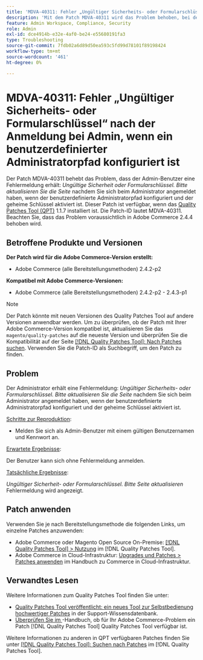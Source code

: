 ```yaml
---
title: 'MDVA-40311: Fehler „Ungültiger Sicherheits- oder Formularschlüssel“ nach der Anmeldung bei Admin, wenn ein benutzerdefinierter Administratorpfad konfiguriert ist'
description: 'Mit dem Patch MDVA-40311 wird das Problem behoben, bei dem der Administrator eine Fehlermeldung erhält: *Ungültiger Sicherheits- oder Formularschlüssel. Bitte aktualisieren Sie die Seite* nach der Anmeldung bei der Administratorin bzw. dem Administrator, wenn der benutzerdefinierte Administratorpfad konfiguriert und der geheime Schlüssel aktiviert ist. Dieser Patch ist verfügbar, wenn das [Quality Patches Tool (QPT)](https://experienceleague.adobe.com/de/docs/commerce-operations/tools/quality-patches-tool/quality-patches-tool-to-self-serve-quality-patches) 1.1.7 installiert ist. Die Patch-ID lautet MDVA-40311. Beachten Sie, dass das Problem voraussichtlich in Adobe Commerce 2.4.4 behoben wird.'
feature: Admin Workspace, Compliance, Security
role: Admin
exl-id: dce4914b-e32e-4af0-be24-e55680191fa3
type: Troubleshooting
source-git-commit: 7fdb02a6d89d50ea593c5fd99d78101f89198424
workflow-type: tm+mt
source-wordcount: '461'
ht-degree: 0%

---
```


# MDVA-40311: Fehler „Ungültiger Sicherheits- oder Formularschlüssel“ nach der Anmeldung bei Admin, wenn ein benutzerdefinierter Administratorpfad konfiguriert ist

Der Patch MDVA-40311 behebt das Problem, dass der Admin-Benutzer eine Fehlermeldung erhält: *Ungültige Sicherheit oder Formularschlüssel. Bitte aktualisieren Sie die Seite* nachdem Sie sich beim Administrator angemeldet haben, wenn der benutzerdefinierte Administratorpfad konfiguriert und der geheime Schlüssel aktiviert ist. Dieser Patch ist verfügbar, wenn das [Quality Patches Tool (QPT)](https://experienceleague.adobe.com/de/docs/commerce-operations/tools/quality-patches-tool/quality-patches-tool-to-self-serve-quality-patches) 1.1.7 installiert ist. Die Patch-ID lautet MDVA-40311. Beachten Sie, dass das Problem voraussichtlich in Adobe Commerce 2.4.4 behoben wird.

## Betroffene Produkte und Versionen

**Der Patch wird für die Adobe Commerce-Version erstellt:**

* Adobe Commerce (alle Bereitstellungsmethoden) 2.4.2-p2

**Kompatibel mit Adobe Commerce-Versionen:**

* Adobe Commerce (alle Bereitstellungsmethoden) 2.4.2-p2 - 2.4.3-p1

>[!NOTE]
>
>Der Patch könnte mit neuen Versionen des Quality Patches Tool auf andere Versionen anwendbar werden. Um zu überprüfen, ob der Patch mit Ihrer Adobe Commerce-Version kompatibel ist, aktualisieren Sie das `magento/quality-patches` auf die neueste Version und überprüfen Sie die Kompatibilität auf der Seite [[!DNL Quality Patches Tool]: Nach Patches suchen](https://experienceleague.adobe.com/de/docs/commerce-operations/tools/quality-patches-tool/quality-patches-tool-to-self-serve-quality-patches). Verwenden Sie die Patch-ID als Suchbegriff, um den Patch zu finden.

## Problem

Der Administrator erhält eine Fehlermeldung: *Ungültiger Sicherheits- oder Formularschlüssel. Bitte aktualisieren Sie die Seite* nachdem Sie sich beim Administrator angemeldet haben, wenn der benutzerdefinierte Administratorpfad konfiguriert und der geheime Schlüssel aktiviert ist.

<u>Schritte zur Reproduktion</u>:

* Melden Sie sich als Admin-Benutzer mit einem gültigen Benutzernamen und Kennwort an.

<u>Erwartete Ergebnisse</u>:

Der Benutzer kann sich ohne Fehlermeldung anmelden.

<u>Tatsächliche Ergebnisse</u>:

*Ungültiger Sicherheit- oder Formularschlüssel. Bitte Seite aktualisieren* Fehlermeldung wird angezeigt.

## Patch anwenden

Verwenden Sie je nach Bereitstellungsmethode die folgenden Links, um einzelne Patches anzuwenden:

* Adobe Commerce oder Magento Open Source On-Premise: [[!DNL Quality Patches Tool] > Nutzung](/help/tools/quality-patches-tool/usage.md) im [!DNL Quality Patches Tool].
* Adobe Commerce in Cloud-Infrastruktur: [Upgrades und Patches > Patches anwenden](https://experienceleague.adobe.com/docs/commerce-cloud-service/user-guide/develop/upgrade/apply-patches.html?lang=de) im Handbuch zu Commerce in Cloud-Infrastruktur.

## Verwandtes Lesen

Weitere Informationen zum Quality Patches Tool finden Sie unter:

* [Quality Patches Tool veröffentlicht: ein neues Tool zur Selbstbedienung hochwertiger Patches](https://experienceleague.adobe.com/de/docs/commerce-operations/tools/quality-patches-tool/quality-patches-tool-to-self-serve-quality-patches) in der Support-Wissensdatenbank.
* [Überprüfen Sie im &#x200B;](/help/tools/quality-patches-tool/patches-available-in-qpt/check-patch-for-magento-issue-with-magento-quality-patches.md)-Handbuch, ob für Ihr Adobe Commerce-Problem ein Patch [!DNL Quality Patches Tool] Quality Patches Tool verfügbar ist.

Weitere Informationen zu anderen in QPT verfügbaren Patches finden Sie unter [[!DNL Quality Patches Tool]: Suchen nach Patches](https://experienceleague.adobe.com/tools/commerce-quality-patches/index.html?lang=de) im [!DNL Quality Patches Tool].
